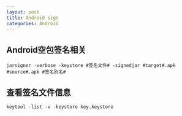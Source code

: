 ```yaml
---
layout: post
title: Android sign
categories: Android
---
```


## Android空包签名相关

```
jarsigner -verbose -keystore #签名文件# -signedjar #target#.apk #source#.apk #签名别名#
```


## 查看签名文件信息

```
keytool -list -v -keystore key.keystore
```

